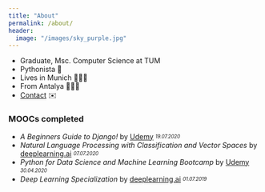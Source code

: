 ```yaml
---
title: "About"
permalink: /about/
header:
  image: "/images/sky_purple.jpg"
---
```


- Graduate, Msc. Computer Science at TUM
- Pythonista 🐍  
- Lives in Munich 🥨🇩🇪
- From Antalya 🌊🇹🇷
- [Contact](mailto:pinarkaymaz6@gmail.com) ✉️


### MOOCs completed
- _A Beginners Guide to Django!_ by [Udemy](https://www.udemy.com/course/introdjango/) <sub><sup>_19.07.2020_<sub><sup>
- _Natural Language Processing with Classification and Vector Spaces_ by [deeplearning.ai](https://www.coursera.org/learn/classification-vector-spaces-in-nlp) <sub><sup>_07.07.2020_<sub><sup>
- _Python for Data Science and Machine Learning Bootcamp_ by [Udemy](https://www.udemy.com/course/python-for-data-science-and-machine-learning-bootcamp/) <sub><sup>_30.04.2020_<sub><sup>
- _Deep Learning Specialization_ by [deeplearning.ai](https://www.coursera.org/specializations/deep-learning) <sub><sup>_01.07.2019_<sub><sup>